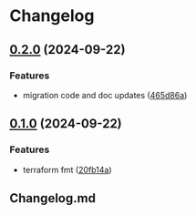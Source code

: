 # Changelog

## [0.2.0](https://github.com/jamcatbiz/weordl/compare/v0.1.0...v0.2.0) (2024-09-22)


### Features

* migration code and doc updates ([465d86a](https://github.com/jamcatbiz/weordl/commit/465d86a57be856e5734960d4a3a0d0bab1b4490f))

## [0.1.0](https://github.com/jamcatbiz/weordl/compare/v0.0.10...v0.1.0) (2024-09-22)


### Features

* terraform fmt ([20fb14a](https://github.com/jamcatbiz/weordl/commit/20fb14a11747248fe7d83231ae21cf8e969eae45))

## Changelog.md

